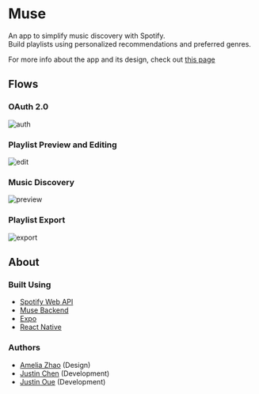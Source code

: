 # Muse
An app to simplify music discovery with Spotify.  
Build playlists using personalized recommendations and preferred genres. 

For more info about the app and its design, check out [this page](https://ameliazhao.github.io/muse.html)

## Flows
### OAuth 2.0  
![auth](https://media.giphy.com/media/SwTtgVrSu6woD9CaoZ/giphy.gif)

### Playlist Preview and Editing
![edit](https://media.giphy.com/media/kesEcrrsNu2RoDb4K1/giphy.gif)

### Music Discovery
![preview](https://media.giphy.com/media/izb4Fiu0vQTgjMCVqm/giphy.gif)

### Playlist Export
![export](https://media.giphy.com/media/XAxyijA0W0MHSMclOQ/giphy.gif)

## About
### Built Using
- [Spotify Web API](https://developer.spotify.com/documentation/web-api/)
- [Muse Backend](https://github.com/muse-org/muse-backend)
- [Expo](https://expo.io/)
- [React Native](https://facebook.github.io/react-native/)

### Authors
- [Amelia Zhao](https://ameliazhao.github.io/) (Design)
- [Justin Chen](https://github.com/justin-chen) (Development)
- [Justin Oue](https://github.com/jkcoue) (Development)
